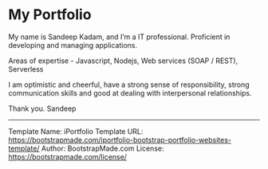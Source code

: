 # My Portfolio

My name is Sandeep Kadam, and I’m a IT professional. Proficient in developing and managing applications.

Areas of expertise - Javascript, Nodejs, Web services (SOAP / REST), Serverless

I am optimistic and cheerful, have a strong sense of responsibility, strong communication skills and good at dealing with interpersonal relationships.

Thank you. 
Sandeep

---

Template Name: iPortfolio
Template URL: https://bootstrapmade.com/iportfolio-bootstrap-portfolio-websites-template/
Author: BootstrapMade.com
License: https://bootstrapmade.com/license/
